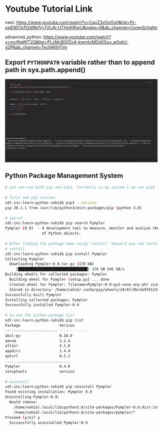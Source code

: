# Youtube Tutorial Link

next: <https://www.youtube.com/watch?v=CqvZ3vGoGs0&list=PL-osiE80TeTt2d9bfVyTiXJA-UTHn6WwU&index=9&ab_channel=CoreySchafer>

advanced_python: <https://www.youtube.com/watch?v=mclfteWlT2Q&list=PLzMcBGfZo4-kwmIcMDdXSuy_wSqtU-xDP&ab_channel=TechWithTim>

## Export `PYTHONPATH` variable rather than to append path in sys.path.append()

![images](images/1.gif)

## Python Package Management System

```sh
# you can use both pip and pip3. Currently in my system I am use pip3 

# first see pip version
sdt-inc:learn-python nahid$ pip3 --version
pip 20.1.1 from /usr/lib/python3/dist-packages/pip (python 3.8)

# search
sdt-inc:learn-python nahid$ pip search Pympler
Pympler (0.9)  - A development tool to measure, monitor and analyze the memory behavior
                 of Python objects.

# After finding the package name using 'install' keyword you can install python package
# install
sdt-inc:learn-python nahid$ pip install Pympler
Collecting Pympler
  Downloading Pympler-0.9.tar.gz (178 kB)
     |████████████████████████████████| 178 kB 545 kB/s
Building wheels for collected packages: Pympler
  Building wheel for Pympler (setup.py) ... done
  Created wheel for Pympler: filename=Pympler-0.9-py3-none-any.whl size=164803 sha256=be9b24abd873e67e0a6031a6cde220064dbf001313330136b25baaf68d7b7bcf
  Stored in directory: /home/nahid/.cache/pip/wheels/24/6f/0b/da9f81234859a8741aaea3afcc6ae2daf0efb67e7ff2d3686c
Successfully built Pympler
Installing collected packages: Pympler
Successfully installed Pympler-0.9

# to see the python package list
sdt-inc:learn-python nahid$ pip list
Package                  Version
------------------------ --------------
absl-py                  0.10.0
aenum                    2.2.4
altair                   4.1.0
appdirs                  1.4.4
apturl                   0.5.2
..............................
Pympler                  0.4.0
setuptools               version

# uninstall
sdt-inc:learn-python nahid$ pip uninstall Pympler
Found existing installation: Pympler 0.9
Uninstalling Pympler-0.9:
  Would remove:
    /home/nahid/.local/lib/python3.8/site-packages/Pympler-0.9.dist-info/*
    /home/nahid/.local/lib/python3.8/site-packages/pympler/*
Proceed (y/n)? y
  Successfully uninstalled Pympler-0.9
```
